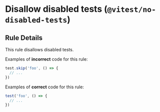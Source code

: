 # Disallow disabled tests (`@vitest/no-disabled-tests`)

<!-- end auto-generated rule header -->

## Rule Details

This rule disallows disabled tests.

Examples of **incorrect** code for this rule:

```ts
test.skip('foo', () => {
  // ...
})
```

Examples of **correct** code for this rule:

```ts
test('foo', () => {
  // ...
})
```
